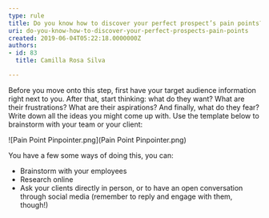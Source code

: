 ```yaml
---
type: rule
title: Do you know how to discover your perfect prospect’s pain points?
uri: do-you-know-how-to-discover-your-perfect-prospects-pain-points
created: 2019-06-04T05:22:18.0000000Z
authors:
- id: 83
  title: Camilla Rosa Silva

---
```


Before you move onto this step, first have your target audience information right next to you. After that, start thinking: what do they want? What are their frustrations? What are their aspirations? And finally, what do they fear? Write down all the ideas you might come up with. 
Use the template below to brainstorm with your team or your client: 




![Pain Point Pinpointer.png](Pain Point Pinpointer.png)

You have a few some ways of doing this, you can: 


- Brainstorm with your employees
- Research online
- Ask your clients directly in person, or to have an open conversation through social media (remember to reply and engage with them, though!)
